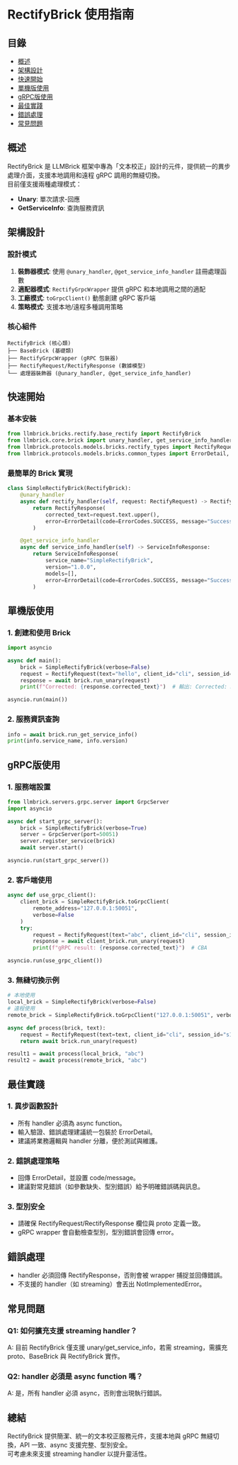 # RectifyBrick 使用指南

## 目錄
- [概述](#概述)
- [架構設計](#架構設計)
- [快速開始](#快速開始)
- [單機版使用](#單機版使用)
- [gRPC版使用](#grpc版使用)
- [最佳實踐](#最佳實踐)
- [錯誤處理](#錯誤處理)
- [常見問題](#常見問題)

## 概述

RectifyBrick 是 LLMBrick 框架中專為「文本校正」設計的元件，提供統一的異步處理介面，支援本地調用和遠程 gRPC 調用的無縫切換。  
目前僅支援兩種處理模式：
- **Unary**: 單次請求-回應
- **GetServiceInfo**: 查詢服務資訊

## 架構設計

### 設計模式

1. **裝飾器模式**: 使用 `@unary_handler`, `@get_service_info_handler` 註冊處理函數
2. **適配器模式**: `RectifyGrpcWrapper` 提供 gRPC 和本地調用之間的適配
3. **工廠模式**: `toGrpcClient()` 動態創建 gRPC 客戶端
4. **策略模式**: 支援本地/遠程多種調用策略

### 核心組件

```
RectifyBrick (核心類)
├── BaseBrick (基礎類)
├── RectifyGrpcWrapper (gRPC 包裝器)
├── RectifyRequest/RectifyResponse (數據模型)
└── 處理器裝飾器 (@unary_handler, @get_service_info_handler)
```

## 快速開始

### 基本安裝

```python
from llmbrick.bricks.rectify.base_rectify import RectifyBrick
from llmbrick.core.brick import unary_handler, get_service_info_handler
from llmbrick.protocols.models.bricks.rectify_types import RectifyRequest, RectifyResponse
from llmbrick.protocols.models.bricks.common_types import ErrorDetail, ServiceInfoResponse
```

### 最簡單的 Brick 實現

```python
class SimpleRectifyBrick(RectifyBrick):
    @unary_handler
    async def rectify_handler(self, request: RectifyRequest) -> RectifyResponse:
        return RectifyResponse(
            corrected_text=request.text.upper(),
            error=ErrorDetail(code=ErrorCodes.SUCCESS, message="Success")
        )

    @get_service_info_handler
    async def service_info_handler(self) -> ServiceInfoResponse:
        return ServiceInfoResponse(
            service_name="SimpleRectifyBrick",
            version="1.0.0",
            models=[],
            error=ErrorDetail(code=ErrorCodes.SUCCESS, message="Success")
        )
```

## 單機版使用

### 1. 創建和使用 Brick

```python
import asyncio

async def main():
    brick = SimpleRectifyBrick(verbose=False)
    request = RectifyRequest(text="hello", client_id="cli", session_id="s1", request_id="r1", source_language="en")
    response = await brick.run_unary(request)
    print(f"Corrected: {response.corrected_text}")  # 輸出: Corrected: HELLO

asyncio.run(main())
```

### 2. 服務資訊查詢

```python
info = await brick.run_get_service_info()
print(info.service_name, info.version)
```

## gRPC版使用

### 1. 服務端設置

```python
from llmbrick.servers.grpc.server import GrpcServer
import asyncio

async def start_grpc_server():
    brick = SimpleRectifyBrick(verbose=True)
    server = GrpcServer(port=50051)
    server.register_service(brick)
    await server.start()

asyncio.run(start_grpc_server())
```

### 2. 客戶端使用

```python
async def use_grpc_client():
    client_brick = SimpleRectifyBrick.toGrpcClient(
        remote_address="127.0.0.1:50051",
        verbose=False
    )
    try:
        request = RectifyRequest(text="abc", client_id="cli", session_id="s1", request_id="r1", source_language="en")
        response = await client_brick.run_unary(request)
        print(f"gRPC result: {response.corrected_text}")  # CBA

asyncio.run(use_grpc_client())
```

### 3. 無縫切換示例

```python
# 本地使用
local_brick = SimpleRectifyBrick(verbose=False)
# 遠程使用
remote_brick = SimpleRectifyBrick.toGrpcClient("127.0.0.1:50051", verbose=False)

async def process(brick, text):
    request = RectifyRequest(text=text, client_id="cli", session_id="s1", request_id="r1", source_language="en")
    return await brick.run_unary(request)

result1 = await process(local_brick, "abc")
result2 = await process(remote_brick, "abc")
```

## 最佳實踐

### 1. 異步函數設計

- 所有 handler 必須為 async function。
- 輸入驗證、錯誤處理建議統一包裝於 ErrorDetail。
- 建議將業務邏輯與 handler 分離，便於測試與維護。

### 2. 錯誤處理策略

- 回傳 ErrorDetail，並設置 code/message。
- 建議對常見錯誤（如參數缺失、型別錯誤）給予明確錯誤碼與訊息。

### 3. 型別安全

- 請確保 RectifyRequest/RectifyResponse 欄位與 proto 定義一致。
- gRPC wrapper 會自動檢查型別，型別錯誤會回傳 error。

## 錯誤處理

- handler 必須回傳 RectifyResponse，否則會被 wrapper 捕捉並回傳錯誤。
- 不支援的 handler（如 streaming）會丟出 NotImplementedError。

## 常見問題

### Q1: 如何擴充支援 streaming handler？
A: 目前 RectifyBrick 僅支援 unary/get_service_info，若需 streaming，需擴充 proto、BaseBrick 與 RectifyBrick 實作。

### Q2: handler 必須是 async function 嗎？
A: 是，所有 handler 必須 async，否則會出現執行錯誤。


## 總結

RectifyBrick 提供簡潔、統一的文本校正服務元件，支援本地與 gRPC 無縫切換，API 一致、async 支援完整、型別安全。  
可考慮未來支援 streaming handler 以提升靈活性。